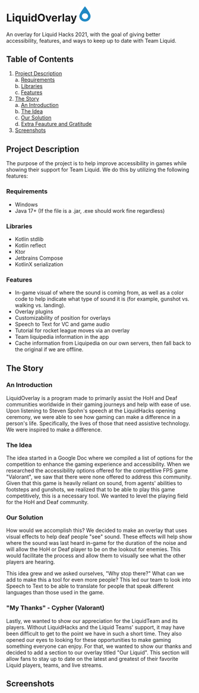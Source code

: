 # **LiquidOverlay <img src="SoftwareOverlay/src\main/resources/logo/logoTransparent.svg" width="30">**

An overlay for Liquid Hacks 2021, with the goal of giving better accessibility, features, and ways to keep up to date with Team Liquid.
## Table of Contents

1. [Project Description](#pd)\
    a. [Requirements](#requirements)\
    b. [Libraries](#libraries)\
    c. [Features](#features)
2. [The Story](#story)\
    a. [An Introduction](#intro)\
    b. [The Idea](#idea)\
    c. [Our Solution](#solution)\
    d. [Extra Feauture and Gratitude](#thankyou)
3. [Screenshots](#ss)

## Project Description <a name="pd"></a>

The purpose of the project is to help improve accessibility in games while showing their support for Team Liquid. We do this by utilizing the following features:

### Requirements <a name="requirements"></a>
- Windows
- Java 17+ (If the file is a .jar, .exe should work fine regardless)

### Libraries <a name="libraries"></a>
- Kotlin stdlib
- Kotlin reflect
- Ktor
- Jetbrains Compose
- KotlinX serialization


### Features <a name="features"></a>

* In-game visual of where the sound is coming from, as well as a color code to help indicate what type of sound it is (for example, gunshot vs. walking vs. landing).
* Overlay plugins
* Customizability of position for overlays
* Speech to Text for VC and game audio
* Tutorial for rocket league moves via an overlay
* Team liquipedia information in the app
* Cache information from Liquipedia on our own servers, then fall back to the original if we are offline.

## The Story <a name="story"></a>

### An Introduction <a name="intro"></a>
LiquidOverlay is a program made to primarily assist the HoH and Deaf communities worldwide in their gaming journeys and help with ease of use. Upon listening to Steven Spohn's speech at the LiquidHacks opening ceremony, we were able to see how gaming can make a difference in a person's life. Specifically, the lives of those that need assistive technology. We were inspired to make a difference.

### The Idea <a name="idea"></a>
The idea started in a Google Doc where we compiled a list of options for the competition to enhance the gaming experience and accessibility. When we researched the accessibility options offered for the competitive FPS game "Valorant", we saw that there were none offered to address this community. Given that this game is heavily reliant on sound, from agents' abilities to footsteps and gunshots, we realized that to be able to play this game competitively, this is a necessary tool. We wanted to level the playing field for the HoH and Deaf community.

### Our Solution <a name="solution"></a>
How would we accomplish this? We decided to make an overlay that uses visual effects to help deaf people "see" sound. These effects will help show where the sound was last heard in-game for the duration of the noise and will allow the HoH or Deaf player to be on the lookout for enemies. This would facilitate the process and allow them to visually see what the other players are hearing.

This idea grew and we asked ourselves, "Why stop there?" What can we add to make this a tool for even more people? This led our team to look into Speech to Text to be able to translate for people that speak different languages than those used in the game.

### "My Thanks" - Cypher (Valorant) <a name="thankyou"></a>

Lastly, we wanted to show our appreciation for the LiquidTeam and its players. Without LiquidHacks and the Liquid Teams' support, it may have been difficult to get to the point we have in such a short time. They also opened our eyes to looking for these opportunities to make gaming something everyone can enjoy. For that, we wanted to show our thanks and decided to add a section to our overlay titled "Our Liquid". This section will allow fans to stay up to date on the latest and greatest of their favorite Liquid players, teams, and live streams.

## Screenshots <a name="ss"></a>